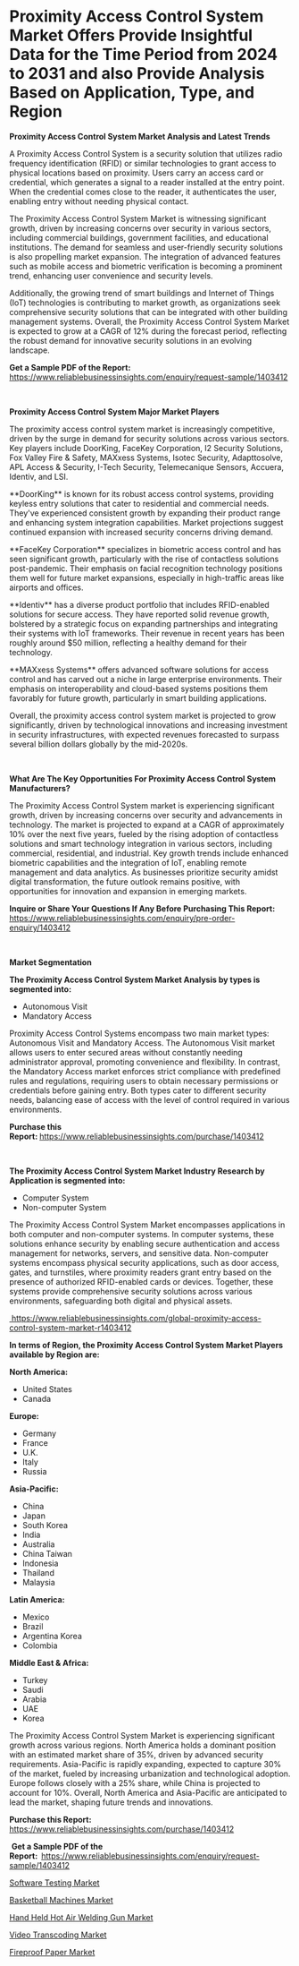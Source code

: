 <p><h1>Proximity Access Control System Market Offers Provide Insightful Data for the Time Period from 2024 to 2031 and also Provide Analysis Based on Application, Type, and Region</h1></p><p><strong>Proximity Access Control System Market Analysis and Latest Trends</strong></p>
<p><p>A Proximity Access Control System is a security solution that utilizes radio frequency identification (RFID) or similar technologies to grant access to physical locations based on proximity. Users carry an access card or credential, which generates a signal to a reader installed at the entry point. When the credential comes close to the reader, it authenticates the user, enabling entry without needing physical contact.</p><p>The Proximity Access Control System Market is witnessing significant growth, driven by increasing concerns over security in various sectors, including commercial buildings, government facilities, and educational institutions. The demand for seamless and user-friendly security solutions is also propelling market expansion. The integration of advanced features such as mobile access and biometric verification is becoming a prominent trend, enhancing user convenience and security levels.</p><p>Additionally, the growing trend of smart buildings and Internet of Things (IoT) technologies is contributing to market growth, as organizations seek comprehensive security solutions that can be integrated with other building management systems. Overall, the Proximity Access Control System Market is expected to grow at a CAGR of 12% during the forecast period, reflecting the robust demand for innovative security solutions in an evolving landscape.</p></p>
<p><strong>Get a Sample PDF of the Report:&nbsp;</strong> <a href="https://www.reliablebusinessinsights.com/enquiry/request-sample/1403412?utm_campaign=1091&utm_medium=2&utm_source=Github&utm_content=ia&utm_term=23102024&utm_id=proximity-access-control-system">https://www.reliablebusinessinsights.com/enquiry/request-sample/1403412</a></p>
<p>&nbsp;</p>
<p><strong>Proximity Access Control System Major Market Players</strong></p>
<p><p>The proximity access control system market is increasingly competitive, driven by the surge in demand for security solutions across various sectors. Key players include DoorKing, FaceKey Corporation, I2 Security Solutions, Fox Valley Fire & Safety, MAXxess Systems, Isotec Security, Adapttosolve, APL Access & Security, I-Tech Security, Telemecanique Sensors, Accuera, Identiv, and LSI.</p><p>**DoorKing** is known for its robust access control systems, providing keyless entry solutions that cater to residential and commercial needs. They've experienced consistent growth by expanding their product range and enhancing system integration capabilities. Market projections suggest continued expansion with increased security concerns driving demand.</p><p>**FaceKey Corporation** specializes in biometric access control and has seen significant growth, particularly with the rise of contactless solutions post-pandemic. Their emphasis on facial recognition technology positions them well for future market expansions, especially in high-traffic areas like airports and offices.</p><p>**Identiv** has a diverse product portfolio that includes RFID-enabled solutions for secure access. They have reported solid revenue growth, bolstered by a strategic focus on expanding partnerships and integrating their systems with IoT frameworks. Their revenue in recent years has been roughly around $50 million, reflecting a healthy demand for their technology.</p><p>**MAXxess Systems** offers advanced software solutions for access control and has carved out a niche in large enterprise environments. Their emphasis on interoperability and cloud-based systems positions them favorably for future growth, particularly in smart building applications.</p><p>Overall, the proximity access control system market is projected to grow significantly, driven by technological innovations and increasing investment in security infrastructures, with expected revenues forecasted to surpass several billion dollars globally by the mid-2020s.</p></p>
<p>&nbsp;</p>
<p><strong>What Are The Key Opportunities For Proximity Access Control System Manufacturers?</strong></p>
<p><p>The Proximity Access Control System market is experiencing significant growth, driven by increasing concerns over security and advancements in technology. The market is projected to expand at a CAGR of approximately 10% over the next five years, fueled by the rising adoption of contactless solutions and smart technology integration in various sectors, including commercial, residential, and industrial. Key growth trends include enhanced biometric capabilities and the integration of IoT, enabling remote management and data analytics. As businesses prioritize security amidst digital transformation, the future outlook remains positive, with opportunities for innovation and expansion in emerging markets.</p></p>
<p><strong>Inquire or Share Your Questions If Any Before Purchasing This Report:</strong> <a href="https://www.reliablebusinessinsights.com/enquiry/pre-order-enquiry/1403412?utm_campaign=1091&utm_medium=2&utm_source=Github&utm_content=ia&utm_term=23102024&utm_id=proximity-access-control-system">https://www.reliablebusinessinsights.com/enquiry/pre-order-enquiry/1403412</a></p>
<p>&nbsp;</p>
<p><strong>Market Segmentation</strong></p>
<p><strong>The Proximity Access Control System Market Analysis by types is segmented into:</strong></p>
<p><ul><li>Autonomous Visit</li><li>Mandatory Access</li></ul></p>
<p><p>Proximity Access Control Systems encompass two main market types: Autonomous Visit and Mandatory Access. The Autonomous Visit market allows users to enter secured areas without constantly needing administrator approval, promoting convenience and flexibility. In contrast, the Mandatory Access market enforces strict compliance with predefined rules and regulations, requiring users to obtain necessary permissions or credentials before gaining entry. Both types cater to different security needs, balancing ease of access with the level of control required in various environments.</p></p>
<p><strong>Purchase this Report:&nbsp;</strong><a href="https://www.reliablebusinessinsights.com/purchase/1403412?utm_campaign=1091&utm_medium=2&utm_source=Github&utm_content=ia&utm_term=23102024&utm_id=proximity-access-control-system">https://www.reliablebusinessinsights.com/purchase/1403412</a></p>
<p>&nbsp;</p>
<p><strong>The Proximity Access Control System Market Industry Research by Application is segmented into:</strong></p>
<p><ul><li>Computer System</li><li>Non-computer System</li></ul></p>
<p><p>The Proximity Access Control System Market encompasses applications in both computer and non-computer systems. In computer systems, these solutions enhance security by enabling secure authentication and access management for networks, servers, and sensitive data. Non-computer systems encompass physical security applications, such as door access, gates, and turnstiles, where proximity readers grant entry based on the presence of authorized RFID-enabled cards or devices. Together, these systems provide comprehensive security solutions across various environments, safeguarding both digital and physical assets.</p></p>
<p><a href="https://www.reliablebusinessinsights.com/global-proximity-access-control-system-market-r1403412?utm_campaign=1091&utm_medium=2&utm_source=Github&utm_content=ia&utm_term=23102024&utm_id=proximity-access-control-system">&nbsp;https://www.reliablebusinessinsights.com/global-proximity-access-control-system-market-r1403412</a></p>
<p><strong>In terms of Region, the Proximity Access Control System Market Players available by Region are:</strong></p>
<p>
    <p> <strong> North America: </strong>
        <ul>
            <li>United States</li>
            <li>Canada</li>
        </ul>
        </p> 
    <p> <strong> Europe: </strong>
        <ul>
            <li>Germany</li>
            <li>France</li>
            <li>U.K.</li>
            <li>Italy</li>
            <li>Russia</li>
        </ul>
        </p> 
    <p> <strong> Asia-Pacific: </strong>
        <ul>
            <li>China</li>
            <li>Japan</li>
            <li>South Korea</li>
            <li>India</li>
            <li>Australia</li>
            <li>China Taiwan</li>
            <li>Indonesia</li>
            <li>Thailand</li>
            <li>Malaysia</li>
        </ul>
        </p> 
    <p> <strong> Latin America: </strong>
        <ul>
            <li>Mexico</li>
            <li>Brazil</li>
            <li>Argentina Korea</li>
            <li>Colombia</li>
        </ul>
        </p> 
    <p> <strong> Middle East & Africa: </strong>
        <ul>
            <li>Turkey</li>
            <li>Saudi</li>
            <li>Arabia</li>
            <li>UAE</li>
            <li>Korea</li>
        </ul>
    </p>
    </p>
<p><p>The Proximity Access Control System Market is experiencing significant growth across various regions. North America holds a dominant position with an estimated market share of 35%, driven by advanced security requirements. Asia-Pacific is rapidly expanding, expected to capture 30% of the market, fueled by increasing urbanization and technological adoption. Europe follows closely with a 25% share, while China is projected to account for 10%. Overall, North America and Asia-Pacific are anticipated to lead the market, shaping future trends and innovations.</p></p>
<p><strong>Purchase this Report: </strong><a href="https://www.reliablebusinessinsights.com/purchase/1403412?utm_campaign=1091&utm_medium=2&utm_source=Github&utm_content=ia&utm_term=23102024&utm_id=proximity-access-control-system">https://www.reliablebusinessinsights.com/purchase/1403412</a></p>
<p>&nbsp;<strong>Get a Sample PDF of the Report:&nbsp;&nbsp;</strong><a href="https://www.reliablebusinessinsights.com/enquiry/request-sample/1403412?utm_campaign=1091&utm_medium=2&utm_source=Github&utm_content=ia&utm_term=23102024&utm_id=proximity-access-control-system">https://www.reliablebusinessinsights.com/enquiry/request-sample/1403412</a></p>
<p><strong></strong></p>
<p><p><a href="https://www.linkedin.com/pulse/global-software-testing-market-focus-application-end-use-zndjc?utm_campaign=1091&utm_medium=2&utm_source=Github&utm_content=ia&utm_term=23102024&utm_id=proximity-access-control-system">Software Testing Market</a></p><p><a href="https://issuu.com/reportprime-2/docs/basketball-machines-market-size-203_a0c4d7a32cbbf3?utm_campaign=1091&utm_medium=2&utm_source=Github&utm_content=ia&utm_term=23102024&utm_id=proximity-access-control-system">Basketball Machines Market</a></p><p><a href="https://github.com/burdgexaraeqn/Market-Research-Report-List-1/blob/main/hand-held-hot-air-welding-gun-market.md?utm_campaign=1091&utm_medium=2&utm_source=Github&utm_content=ia&utm_term=23102024&utm_id=proximity-access-control-system">Hand Held Hot Air Welding Gun Market</a></p><p><a href="https://www.linkedin.com/pulse/global-video-transcoding-market-trends-innovations-forward-looking-zrf8c?utm_campaign=1091&utm_medium=2&utm_source=Github&utm_content=ia&utm_term=23102024&utm_id=proximity-access-control-system">Video Transcoding Market</a></p><p><a href="https://github.com/maniehilp9ib/Market-Research-Report-List-1/blob/main/fireproof-paper-market.md?utm_campaign=1091&utm_medium=2&utm_source=Github&utm_content=ia&utm_term=23102024&utm_id=proximity-access-control-system">Fireproof Paper Market</a></p></p>